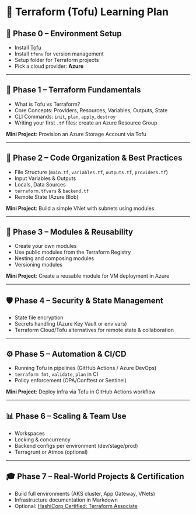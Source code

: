 # 🧱 Terraform (Tofu) Learning Plan

## 🔰 Phase 0 – Environment Setup
- Install [Tofu](https://opentofu.org)
- Install `tfenv` for version management
- Setup folder for Terraform projects
- Pick a cloud provider: **Azure**

---

## 📗 Phase 1 – Terraform Fundamentals
- What is Tofu vs Terraform?
- Core Concepts: Providers, Resources, Variables, Outputs, State
- CLI Commands: `init`, `plan`, `apply`, `destroy`
- Writing your first `.tf` files: create an Azure Resource Group

**Mini Project**: Provision an Azure Storage Account via Tofu

---

## 🧩 Phase 2 – Code Organization & Best Practices
- File Structure (`main.tf`, `variables.tf`, `outputs.tf`, `providers.tf`)
- Input Variables & Outputs
- Locals, Data Sources
- `terraform.tfvars` & `backend.tf`
- Remote State (Azure Blob)

**Mini Project**: Build a simple VNet with subnets using modules

---

## 🧱 Phase 3 – Modules & Reusability
- Create your own modules
- Use public modules from the Terraform Registry
- Nesting and composing modules
- Versioning modules

**Mini Project**: Create a reusable module for VM deployment in Azure

---

## 🛡️ Phase 4 – Security & State Management
- State file encryption
- Secrets handling (Azure Key Vault or env vars)
- Terraform Cloud/Tofu alternatives for remote state & collaboration

---

## ⚙️ Phase 5 – Automation & CI/CD
- Running Tofu in pipelines (GitHub Actions / Azure DevOps)
- `terraform fmt`, `validate`, `plan` in CI
- Policy enforcement (OPA/Conftest or Sentinel)

**Mini Project**: Deploy infra via Tofu in GitHub Actions workflow

---

## 📊 Phase 6 – Scaling & Team Use
- Workspaces
- Locking & concurrency
- Backend configs per environment (dev/stage/prod)
- Terragrunt or Atmos (optional)

---

## 🎓 Phase 7 – Real-World Projects & Certification
- Build full environments (AKS cluster, App Gateway, VNets)
- Infrastructure documentation in Markdown
- Optional: [HashiCorp Certified: Terraform Associate](https://developer.hashicorp.com/certification/terraform-associate)
